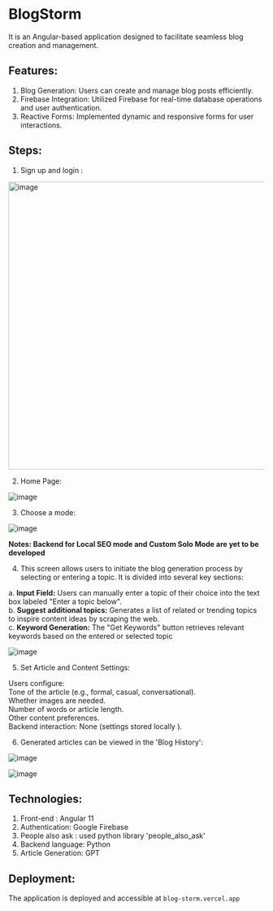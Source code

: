 # BlogStorm

It is an Angular-based application designed to facilitate seamless blog creation and management. 

## Features:

1. Blog Generation: Users can create and manage blog posts efficiently.
2. Firebase Integration: Utilized Firebase for real-time database operations and user authentication.
3. Reactive Forms: Implemented dynamic and responsive forms for user interactions.

## Steps:

1. Sign up and login :

<img width="567" alt="image" src="https://github.com/user-attachments/assets/fbdb6323-1cfd-4a07-ac53-2500c444a140">

  
2. Home Page:

![image](https://github.com/user-attachments/assets/f0315da6-3350-47ec-a95a-ec34207fafa2)

3. Choose a mode:

![image](https://github.com/user-attachments/assets/8eb8d9df-5d7d-4f9f-b7e1-24c1b7911b39)

**Notes: Backend for Local SEO mode and Custom Solo Mode are yet to be developed**

4. This screen allows users to initiate the blog generation process by selecting or entering a topic. It is divided into several key sections:

  a. **Input Field:** Users can manually enter a topic of their choice into the text box labeled "Enter a topic below".  
  b. **Suggest additional topics:** Generates a list of related or trending topics to inspire content ideas by scraping the web.  
  c. **Keyword Generation:** The "Get Keywords" button retrieves relevant keywords based on the entered or selected topic  


  ![image](https://github.com/user-attachments/assets/4acab046-f3ff-41da-bde6-18c02d9e68fa)

5. Set Article and Content Settings:

Users configure:  
  Tone of the article (e.g., formal, casual, conversational).  
  Whether images are needed.  
  Number of words or article length.  
  Other content preferences.  
Backend interaction: None (settings stored locally ).  
 
6. Generated articles can be viewed in the 'Blog History':
  
![image](https://github.com/user-attachments/assets/4b8709e1-823c-4edc-b265-f97aeb97536d)

![image](https://github.com/user-attachments/assets/d8359f26-826d-49fd-bb91-2174bb1c2053)




## Technologies:

1. Front-end : Angular 11
2. Authentication: Google Firebase 
3. People also ask : used python library 'people_also_ask' 
4. Backend language: Python
5. Article Generation: GPT




## Deployment:
The application is deployed and accessible at `blog-storm.vercel.app`



